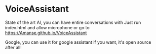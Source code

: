 # VoiceAssistant

State of the art AI, you can have entire conversations with
Just run index.html and allow microphone
or go to https://Amanse.github.io/VoiceAssistant

Google, you can use it for google assistant if you want, it's open source after all!
